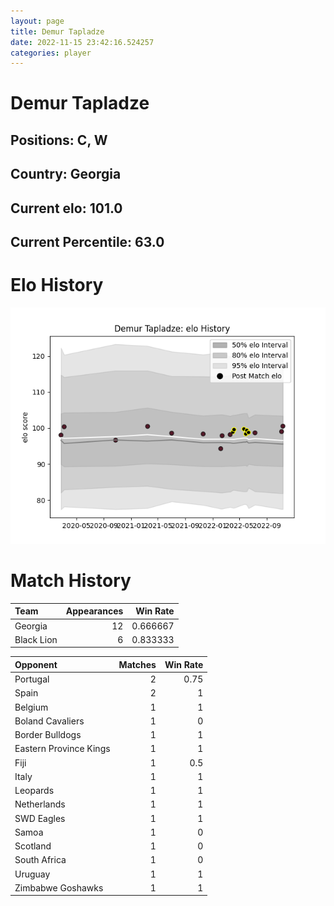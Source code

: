 ```yaml
---  
layout: page  
title: Demur Tapladze  
date: 2022-11-15 23:42:16.524257  
categories: player  
---
```

# Demur Tapladze

## Positions: C, W

## Country: Georgia

## Current elo: 101.0

## Current Percentile: 63.0

# Elo History


![elo history](history_DemurTapladze.png)
# Match History


| Team       |   Appearances |   Win Rate |
|:-----------|--------------:|-----------:|
| Georgia    |            12 |   0.666667 |
| Black Lion |             6 |   0.833333 |

| Opponent               |   Matches |   Win Rate |
|:-----------------------|----------:|-----------:|
| Portugal               |         2 |       0.75 |
| Spain                  |         2 |       1    |
| Belgium                |         1 |       1    |
| Boland Cavaliers       |         1 |       0    |
| Border Bulldogs        |         1 |       1    |
| Eastern Province Kings |         1 |       1    |
| Fiji                   |         1 |       0.5  |
| Italy                  |         1 |       1    |
| Leopards               |         1 |       1    |
| Netherlands            |         1 |       1    |
| SWD Eagles             |         1 |       1    |
| Samoa                  |         1 |       0    |
| Scotland               |         1 |       0    |
| South Africa           |         1 |       0    |
| Uruguay                |         1 |       1    |
| Zimbabwe Goshawks      |         1 |       1    |